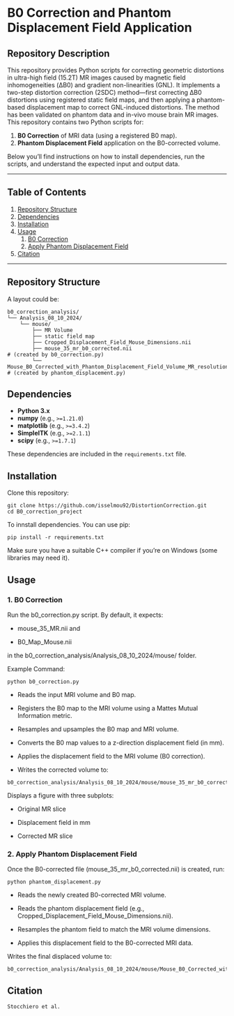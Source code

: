 # B0 Correction and Phantom Displacement Field Application
## Repository Description

This repository provides Python scripts for correcting geometric distortions in ultra-high field (15.2T) MR images caused by magnetic field inhomogeneities (ΔB0) and gradient non-linearities (GNL). It implements a two-step distortion correction (2SDC) method—first correcting ΔB0 distortions using registered static field maps, and then applying a phantom-based displacement map to correct GNL-induced distortions. The method has been validated on phantom data and in-vivo mouse brain MR images.
This repository contains two Python scripts for:
1. **B0 Correction** of MRI data (using a registered B0 map).
2. **Phantom Displacement Field** application on the B0-corrected volume.

Below you’ll find instructions on how to install dependencies, run the scripts, and understand the expected input and output data.

---

## Table of Contents
1. [Repository Structure](#repository-structure)
2. [Dependencies](#dependencies)
3. [Installation](#installation)
4. [Usage](#usage)
   1. [B0 Correction](#1-b0-correction)
   2. [Apply Phantom Displacement Field](#2-apply-phantom-displacement)
5. [Citation](#citation)
---

## Repository Structure

A layout could be:

```console
b0_correction_analysis/
└── Analysis_08_10_2024/
    └── mouse/
        ├── MR Volume
        ├── static field map
        ├── Cropped_Displacement_Field_Mouse_Dimensions.nii
        ├── mouse_35_mr_b0_corrected.nii                                # (created by b0_correction.py)
        └── Mouse_B0_Corrected_with_Phantom_Displacement_Field_Volume_MR_resolution.nii   # (created by phantom_displacement.py)
```

## Dependencies
- **Python 3.x**  
- **numpy** (e.g., `>=1.21.0`)
- **matplotlib** (e.g., `>=3.4.2`)
- **SimpleITK** (e.g., `>=2.1.1`)
- **scipy** (e.g., `>=1.7.1`)

These dependencies are included in the `requirements.txt` file.

## Installation

Clone this repository:

```console
git clone https://github.com/isselmou92/DistortionCorrection.git
cd B0_correction_project
```
To innstall dependencies. You can use pip:

```console
pip install -r requirements.txt
```
Make sure you have a suitable C++ compiler if you’re on Windows (some libraries may need it).

## Usage
### 1. B0 Correction
Run the b0_correction.py script. By default, it expects:

- mouse_35_MR.nii and

- B0_Map_Mouse.nii

in the b0_correction_analysis/Analysis_08_10_2024/mouse/ folder.

Example Command:

```console
python b0_correction.py
```
- Reads the input MRI volume and B0 map.

- Registers the B0 map to the MRI volume using a Mattes Mutual Information metric.

- Resamples and upsamples the B0 map and MRI volume.

- Converts the B0 map values to a z-direction displacement field (in mm).

- Applies the displacement field to the MRI volume (B0 correction).

- Writes the corrected volume to:

```console
b0_correction_analysis/Analysis_08_10_2024/mouse/mouse_35_mr_b0_corrected.nii
```

Displays a figure with three subplots:

- Original MR slice

- Displacement field in mm

- Corrected MR slice

### 2. Apply Phantom Displacement Field
Once the B0-corrected file (mouse_35_mr_b0_corrected.nii) is created, run:

```console
python phantom_displacement.py
```
- Reads the newly created B0-corrected MRI volume.

- Reads the phantom displacement field (e.g., Cropped_Displacement_Field_Mouse_Dimensions.nii).

- Resamples the phantom field to match the MRI volume dimensions.

- Applies this displacement field to the B0-corrected MRI data.

Writes the final displaced volume to:

```console
b0_correction_analysis/Analysis_08_10_2024/mouse/Mouse_B0_Corrected_with_Phantom_Displacement_Field_Volume_MR_resolution.nii
```
## Citation
```console
Stocchiero et al.
```
